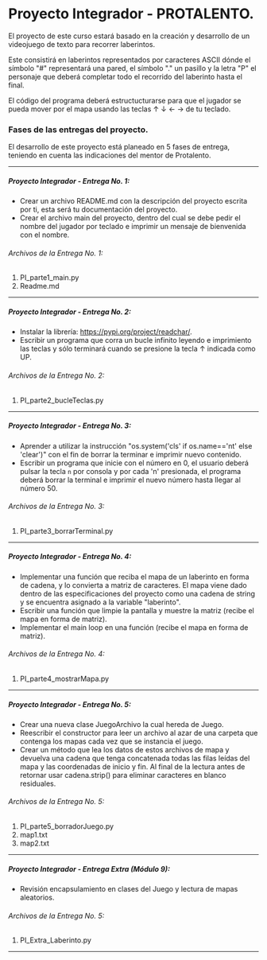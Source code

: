 # Proyecto Integrador - PROTALENTO.
El proyecto de este curso estará basado en la creación y desarrollo de un videojuego de texto para recorrer laberintos.

Este consistirá en laberintos representados por caracteres ASCII dónde el símbolo "#" representará una pared, el símbolo "." un pasillo y la letra "P" el personaje que deberá completar todo el recorrido del laberinto hasta el final.

El código del programa deberá estructucturarse para que el jugador se pueda mover por el mapa usando las teclas ↑ ↓ ← → de tu teclado.

### Fases de las entregas del proyecto.
El desarrollo de este proyecto está planeado en 5 fases de entrega, teniendo en cuenta las indicaciones del mentor de Protalento.

------------

##### Proyecto Integrador - Entrega No. 1:
- Crear un archivo README.md con la descripción del proyecto escrita por ti, esta será tu documentación del proyecto.
- Crear el archivo main del proyecto, dentro del cual se debe pedir el nombre del jugador por teclado e imprimir un mensaje de bienvenida con el nombre.

###### Archivos de la Entrega No. 1:
1. PI_parte1_main.py
2. Readme.md
------------

##### Proyecto Integrador - Entrega No. 2:
- Instalar la librería: https://pypi.org/project/readchar/.
- Escribir un programa que corra un bucle infinito leyendo e imprimiento las teclas y sólo terminará cuando se presione la tecla ↑ indicada como UP.

###### Archivos de la Entrega No. 2:
1. PI_parte2_bucleTeclas.py
------------

##### Proyecto Integrador - Entrega No. 3:
- Aprender a utilizar la instrucción "os.system('cls' if os.name=='nt' else 'clear')" con el fin de borrar la terminar e imprimir nuevo contenido.
- Escribir un programa que inicie con el número en 0, el usuario deberá pulsar la tecla `n` por consola y por cada 'n' presionada, el programa deberá borrar la terminal e imprimir el nuevo número hasta llegar al número 50.

###### Archivos de la Entrega No. 3:
1. PI_parte3_borrarTerminal.py
------------

##### Proyecto Integrador - Entrega No. 4:
- Implementar una función que reciba el mapa de un laberinto en forma de cadena, y lo convierta a matriz de caracteres. El mapa viene dado dentro de las especificaciones del proyecto como una cadena de string y se encuentra asignado a la variable "laberinto".
- Escribir una función que limpie la pantalla y muestre la matriz (recibe el mapa en forma de matriz).
- Implementar el main loop en una función (recibe el mapa en forma de matriz).

###### Archivos de la Entrega No. 4:
1. PI_parte4_mostrarMapa.py
------------

##### Proyecto Integrador - Entrega No. 5:
- Crear una nueva clase JuegoArchivo la cual hereda de Juego.
- Reescribir el constructor para leer un archivo al azar de una carpeta que contenga los mapas cada vez que se instancia el juego.
- Crear un método que lea los datos de estos archivos de mapa y devuelva una cadena que tenga concatenada todas las filas leídas del mapa y las coordenadas de inicio y fin. Al final de la lectura antes de retornar usar cadena.strip() para eliminar caracteres en blanco residuales.

###### Archivos de la Entrega No. 5:
1. PI_parte5_borradorJuego.py
2. map1.txt
3. map2.txt
------------

##### Proyecto Integrador - Entrega Extra (Módulo 9):
- Revisión encapsulamiento en clases del Juego y lectura de mapas aleatorios.

###### Archivos de la Entrega No. 5:
1. PI_Extra_Laberinto.py
------------
